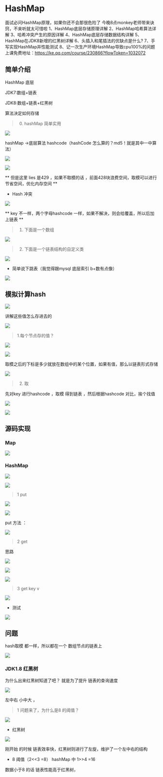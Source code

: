 # HashMap 

面试必问HashMap原理，如果你还不会那很危险了
今晚8点monkey老师带来诀窍，不来听就太可惜啦
1、HashMap底层存储原理详解
2、HashMap哈希算法详解
3、哈希冲突产生的原因详解
4、HashMap底层存储数据结构详解
5、HashMap在JDK8新增的红黑树详解
6、头插入和尾插法的优缺点是什么?
7、手写实现HashMap并性能测试
8、记一次生产环境HashMap导致cpu100%的问题
上课免费地址：https://ke.qq.com/course/230866?flowToken=1032072


## 简单介绍

HashMap 底层

JDK7:数组+链表

JDK8:数组+链表+红黑树

算法决定如何存储

> 0. hashMap 简单实用

![](assets/000/01/02/100/01/01/01-1611664566628.png)


hashMap ->底层算法  hashcode（hashCode 怎么算的？md5！就是其中一中算法） 

![](assets/000/01/02/100/01/01/01-1611664741100.png)

![](assets/000/01/02/100/01/01/01-1611664859778.png)


** 但是这里 lies 是429  ，如果不取模的话 ，前面428块浪费空间，取模可以进行节省空间，优化内存空间 **


* Hash 冲突

![](assets/000/01/02/100/01/01/01-1611665146017.png)

** key 不一样，两个字母hashcode 一样，如果不解决，则会给覆盖，所以后加上链表 ** 


> 1. 下面是一个数组

![](assets/000/01/02/100/01/01/01-1611663740699.png)



> 2. 下面是一个链表结构的自定义类

![](assets/000/01/02/100/01/01/01-1611664080710.png)


* 简单说下跳表（我觉得跟mysql 底层索引 b+数有点像）

![](assets/000/01/02/100/01/01/01-1611664407418.png)


## 模拟计算hash

![](assets/000/01/02/100/01/01/01-1611665293518.png)


讲解这些值怎么存进去的

![](assets/000/01/02/100/01/01/01-1611665352569.png)


> 1.每个节点存的值？

![](assets/000/01/02/100/01/01/01-1611665425658.png)


![](assets/000/01/02/100/01/01/01-1611665644419.png)


取模之后的下标是多少就放在数组中的某个位置，如果有值，那么以链表形式存储

![](assets/000/01/02/100/01/01/01-1611665712907.png)


> 2. 取

先对key 进行hashcode ，取模 得到链表 ，然后根据hashcode 对比，挨个找值

![](assets/000/01/02/100/01/01/01-1611665782997.png)

![](assets/000/01/02/100/01/01/01-1611665876289.png)



## 源码实现


### Map 

![](assets/000/01/02/100/01/01/01-1611665985878.png)

### HashMap

![](assets/000/01/02/100/01/01/01-1611666092427.png)

![](assets/000/01/02/100/01/01/01-1611666047468.png)


> 1 put

![](assets/000/01/02/100/01/01/01-1611666196057.png)

![](assets/000/01/02/100/01/01/01-1611666257969.png)


 put 方法 ：

![](assets/000/01/02/100/01/01/01-1611666591388.png)



> 2  get 

思路

![](assets/000/01/02/100/01/01/01-1611666760608.png)



![](assets/000/01/02/100/01/01/01-1611667001196.png)


![](assets/000/01/02/100/01/01/01-1611666953597.png)


> 3 get key v 

![](assets/000/01/02/100/01/01/01-1611667252907.png)

* 测试

![](assets/000/01/02/100/01/01/01-1611667081268.png)



## 问题


hash取模 都一样，所以都在一个 数组节点的链表上

![](assets/000/01/02/100/01/01/01-1611667546167.png)


### JDK1.8 红黑树

为什么出来红黑树知道了吧？ 就是为了提升 链表的查询速度



![](assets/000/01/02/100/01/01/01-1611667658127.png)


左中右
小中大 ，

> 1 问题来了，为什么是8 的阈值？

![](assets/000/01/02/100/01/01/01-1611668502047.png)

* 红黑树

![](assets/000/01/02/100/01/01/01-1611668626748.png)

刚开始 的时候 链表效率快，红黑树则进行了左旋，维护了一个左中右的结构


* 8  阈值（2<<3 =8）  hashMap 中 1>>4 =16 

数据小于8 的话 链表性能高于红黑树， 